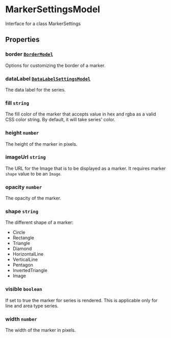 # MarkerSettingsModel

Interface for a class MarkerSettings

## Properties

### border [`BorderModel`](./api-borderModel.html)

Options for customizing the border of a marker.

### dataLabel [`DataLabelSettingsModel`](./api-dataLabelSettingsModel.html)

The data label for the series.

### fill `string`

 The fill color of the marker that accepts value in hex and rgba as a valid CSS color string. By default, it will take series' color.

### height `number`

The height of the marker in pixels.

### imageUrl `string`

The URL for the Image that is to be displayed as a marker.  It requires marker `shape` value to be an `Image`.

### opacity `number`

The opacity of the marker.

### shape `string`

The different shape of a marker:
* Circle
* Rectangle
* Triangle
* Diamond
* HorizontalLine
* VerticalLine
* Pentagon
* InvertedTriangle
* Image

### visible `boolean`

If set to true the marker for series is rendered. This is applicable only for line and area type series.

### width `number`

The width of the marker in pixels.
